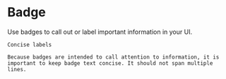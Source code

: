 # Badge

Use badges to call out or label important information in your UI.

>
    Concise labels

    Because badges are intended to call attention to information, it is important to keep badge text concise. It should not span multiple lines.

